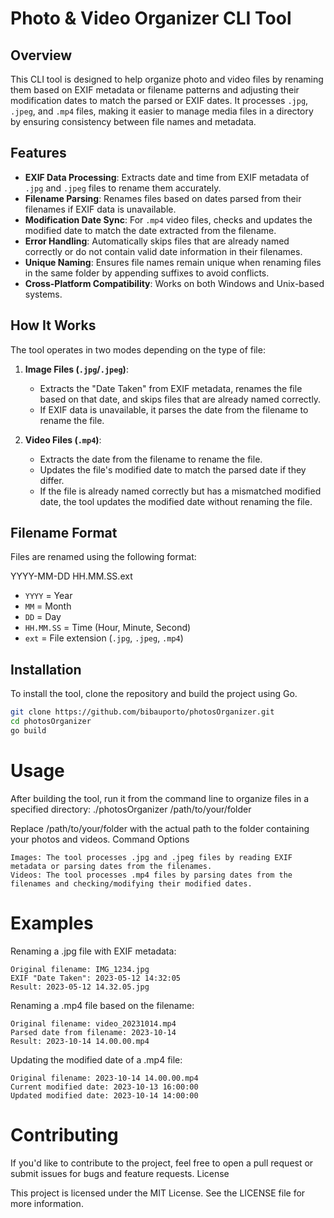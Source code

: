 # Photo & Video Organizer CLI Tool

## Overview

This CLI tool is designed to help organize photo and video files by renaming them based on EXIF metadata or filename patterns and adjusting their modification dates to match the parsed or EXIF dates. It processes `.jpg`, `.jpeg`, and `.mp4` files, making it easier to manage media files in a directory by ensuring consistency between file names and metadata.

## Features

- **EXIF Data Processing**: Extracts date and time from EXIF metadata of `.jpg` and `.jpeg` files to rename them accurately.
- **Filename Parsing**: Renames files based on dates parsed from their filenames if EXIF data is unavailable.
- **Modification Date Sync**: For `.mp4` video files, checks and updates the modified date to match the date extracted from the filename.
- **Error Handling**: Automatically skips files that are already named correctly or do not contain valid date information in their filenames.
- **Unique Naming**: Ensures file names remain unique when renaming files in the same folder by appending suffixes to avoid conflicts.
- **Cross-Platform Compatibility**: Works on both Windows and Unix-based systems.

## How It Works

The tool operates in two modes depending on the type of file:

1. **Image Files (`.jpg`/`.jpeg`)**:
   - Extracts the "Date Taken" from EXIF metadata, renames the file based on that date, and skips files that are already named correctly.
   - If EXIF data is unavailable, it parses the date from the filename to rename the file.

2. **Video Files (`.mp4`)**:
   - Extracts the date from the filename to rename the file.
   - Updates the file's modified date to match the parsed date if they differ.
   - If the file is already named correctly but has a mismatched modified date, the tool updates the modified date without renaming the file.

## Filename Format

Files are renamed using the following format:

YYYY-MM-DD HH.MM.SS.ext


- `YYYY` = Year
- `MM` = Month
- `DD` = Day
- `HH.MM.SS` = Time (Hour, Minute, Second)
- `ext` = File extension (`.jpg`, `.jpeg`, `.mp4`)

## Installation

To install the tool, clone the repository and build the project using Go.

```bash
git clone https://github.com/bibauporto/photosOrganizer.git
cd photosOrganizer
go build
```

# Usage

After building the tool, run it from the command line to organize files in a specified directory:
./photosOrganizer /path/to/your/folder


Replace /path/to/your/folder with the actual path to the folder containing your photos and videos.
Command Options

    Images: The tool processes .jpg and .jpeg files by reading EXIF metadata or parsing dates from the filenames.
    Videos: The tool processes .mp4 files by parsing dates from the filenames and checking/modifying their modified dates.

# Examples
Renaming a .jpg file with EXIF metadata:

    Original filename: IMG_1234.jpg
    EXIF "Date Taken": 2023-05-12 14:32:05
    Result: 2023-05-12 14.32.05.jpg

Renaming a .mp4 file based on the filename:

    Original filename: video_20231014.mp4
    Parsed date from filename: 2023-10-14
    Result: 2023-10-14 14.00.00.mp4

Updating the modified date of a .mp4 file:

    Original filename: 2023-10-14 14.00.00.mp4
    Current modified date: 2023-10-13 16:00:00
    Updated modified date: 2023-10-14 14:00:00

# Contributing

If you'd like to contribute to the project, feel free to open a pull request or submit issues for bugs and feature requests.
License

This project is licensed under the MIT License. See the LICENSE file for more information.